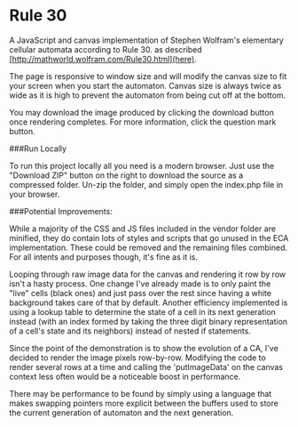 Rule 30
======

A JavaScript and canvas implementation of Stephen Wolfram's elementary cellular automata according to Rule  30. as described [http://mathworld.wolfram.com/Rule30.html](here).

The page is responsive to window size and will modify the canvas size to fit your screen when you start the automaton. Canvas size is always twice as wide as it is high to prevent the automaton from being cut off at the bottom.

You may download the image produced by clicking the download button once rendering completes. For more information, click the question mark button.

###Run Locally

To run this project locally all you need is a modern browser. Just use the "Download ZIP" button on the right to download the source as a compressed folder. Un-zip the folder, and simply open the index.php file in your browser.

###Potential Improvements:

While a majority of the CSS and JS files included in the vendor folder are minified, they do contain lots of styles and scripts that go unused in the ECA implementation. These could be removed and the remaining files combined. For all intents and purposes though, it's fine as it is.

Looping through raw image data for the canvas and rendering it row by row isn't a hasty process. One change I've already made is to only paint the "live" cells (black ones) and just pass over the rest since having a white background takes care of that by default. Another efficiency implemented is using a lookup table to determine the state of a cell in its next generation instead (with an index formed by taking the three digit binary representation of a cell's state and its neighbors) instead of nested if statements. 

Since the point of the demonstration is to show the evolution of a CA, I've decided to render the image pixels row-by-row. Modifying the code to render several rows at a time and calling the 'putImageData' on the canvas context less often would be a noticeable  boost in performance.

There may be performance to be found by simply using a language that makes swapping pointers more explicit between the buffers used to store the current generation of automaton and the next generation. 
